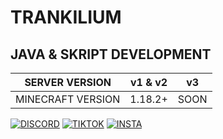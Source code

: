# TRANKILIUM

## JAVA & SKRIPT DEVELOPMENT

|SERVER VERSION| v1 & v2 | v3
|--|--|--
|  MINECRAFT VERSION | 1.18.2+ | SOON

[![DISCORD](https://img.shields.io/badge/Discord-000000?style=for-the-badge&logo=discord&logoColor=white)](https://discord.gg/4PVPNxfryA) [![TIKTOK](https://img.shields.io/badge/TikTok-000000?style=for-the-badge&logo=tiktok&logoColor=white)](https://www.tiktok.com/@trankilium) [![INSTA](https://img.shields.io/badge/Instagram-000000?style=for-the-badge&logo=Instagram&logoColor=white)](https://www.instagram.com/trankilium.minecraft/)

